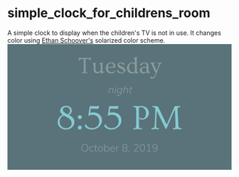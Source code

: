 # simple_clock_for_childrens_room
A simple clock to display when the children's TV is not in use. It changes color using [Ethan Schoover's](https://ethanschoonover.com/solarized/) solarized color scheme. 
![preview1.png](preview1.png) 
